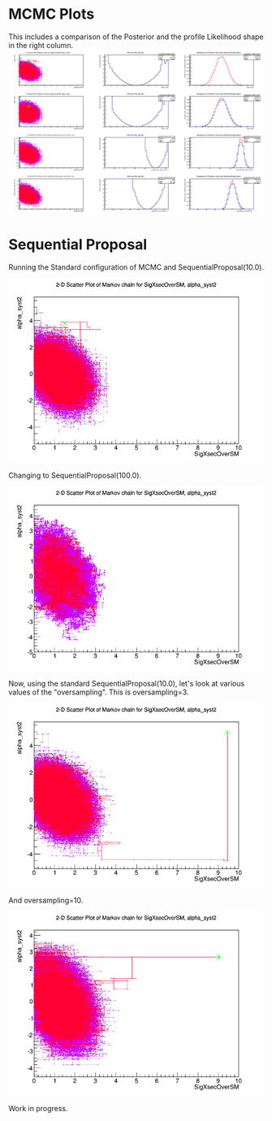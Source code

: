 
# MCMC Plots

This includes a comparison of the Posterior and the profile Likelihood shape in 
the right column.
![seqProp_extras](docImages/SequentialProposal_extras.png)


# Sequential Proposal

Running the Standard configuration of MCMC and SequentialProposal(10.0).
<!--![seqProp_interval](docImages/SequentialProposal_interval.png)-->
![seqProp_extras](docImages/SequentialProposal_POIAndFirstNuisParWalk.png)

Changing to SequentialProposal(100.0).
<!--![seqProp_interval](docImages/SequentialProposal_100_interval.png)-->
![seqProp_extras](docImages/SequentialProposal_100_POIAndFirstNuisParWalk.png)

Now, using the standard SequentialProposal(10.0), let's look at various values of 
the "oversampling". This is oversampling=3.
<!--![seqProp_interval](docImages/SequentialProposal_10_03_interval.png)-->
![seqProp_extras](docImages/SequentialProposal_10_03_POIAndFirstNuisParWalk.png)

And oversampling=10.
<!--![seqProp_interval](docImages/SequentialProposal_10_10_interval.png)-->
![seqProp_extras](docImages/SequentialProposal_10_10_POIAndFirstNuisParWalk.png)

Work in progress.
